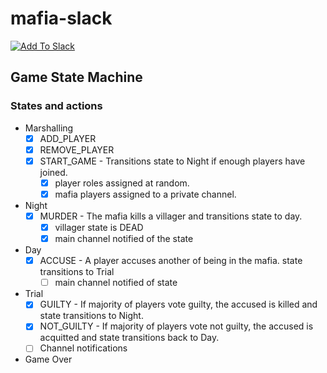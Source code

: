 # mafia-slack
[![Add To Slack](https://platform.slack-edge.com/img/add_to_slack.png)](https://slack.com/oauth/v2/authorize?scope=chat:write,commands,groups:write,groups:read&client_id=295285222965.1231423698087&redirect_uri=https://p6ew7pnsna.execute-api.us-east-1.amazonaws.com/Prod/addtoslackredirect)
## Game State Machine
### States and actions
- Marshalling
  - [x] ADD_PLAYER
  - [x] REMOVE_PLAYER
  - [x] START_GAME - Transitions state to Night if enough players have joined.
    - [x] player roles assigned at random.
    - [x] mafia players assigned to a private channel.
- Night
  - [x] MURDER - The mafia kills a villager and transitions state to day.
    - [x] villager state is DEAD
    - [x] main channel notified of the state
- Day
  - [x] ACCUSE - A player accuses another of being in the mafia. state transitions to Trial
    - [ ] main channel notified of state
- Trial
  - [x] GUILTY - If majority of players vote guilty, the accused is killed and state transitions to Night.
  - [x] NOT_GUILTY - If majority of players vote not guilty, the accused is acquitted and state transitions back to Day.
  - [ ] Channel notifications
- Game Over